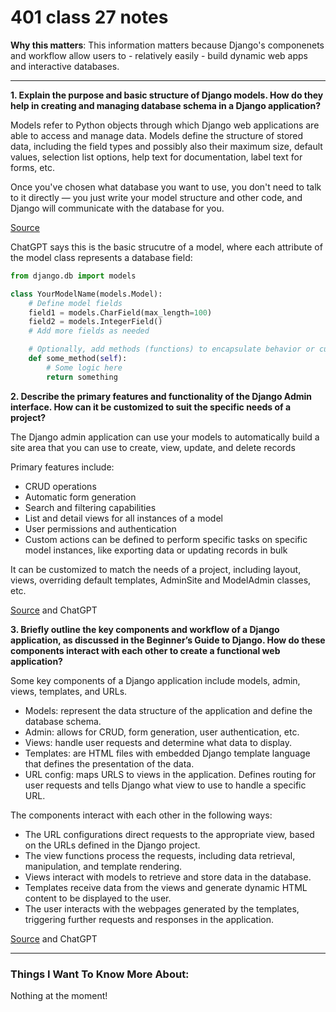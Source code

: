 # 401 class 27 notes

**Why this matters**: This information matters because Django's componenets and workflow allow users to - relatively easily -  build dynamic web apps and interactive databases.

------------------------------------

**1. Explain the purpose and basic structure of Django models. How do they help in creating and managing database schema in a Django application?**

Models refer to Python objects through which Django web applications are able to access and manage data. Models define the structure of stored data, including the field types and possibly also their maximum size, default values, selection list options, help text for documentation, label text for forms, etc.

Once you've chosen what database you want to use, you don't need to talk to it directly — you just write your model structure and other code, and Django will communicate with the database for you.

[Source](https://developer.mozilla.org/en-US/docs/Learn/Server-side/Django/Models)

ChatGPT says this is the basic strucutre of a model, where each attribute of the model class represents a database field:

```python
from django.db import models

class YourModelName(models.Model):
    # Define model fields
    field1 = models.CharField(max_length=100)
    field2 = models.IntegerField()
    # Add more fields as needed

    # Optionally, add methods (functions) to encapsulate behavior or custom queries
    def some_method(self):
        # Some logic here
        return something
```

**2. Describe the primary features and functionality of the Django Admin interface. How can it be customized to suit the specific needs of a project?**

The Django admin application can use your models to automatically build a site area that you can use to create, view, update, and delete records

Primary features include:
- CRUD operations
- Automatic form generation
- Search and filtering capabilities
- List and detail views for all instances of a model
- User permissions and authentication
- Custom actions can be defined to perform specific tasks on specific model instances, like exporting data or updating records in bulk

It can be customized to match the needs of a project, including layout, views, overriding default templates, AdminSite and ModelAdmin classes, etc.



[Source](https://developer.mozilla.org/en-US/docs/Learn/Server-side/Django/Admin_site) and ChatGPT

**3. Briefly outline the key components and workflow of a Django application, as discussed in the Beginner’s Guide to Django. How do these components interact with each other to create a functional web application?**

Some key components of a Django application include models, admin, views, templates, and URLs. 

- Models: represent the data structure of the application and define the database schema.
- Admin: allows for CRUD, form generation, user authentication, etc.
- Views: handle user requests and determine what data to display.
- Templates: are HTML files with embedded Django template language that defines the presentation of the data.
- URL config: maps URLS to views in the application. Defines routing for user requests and tells Django what view to use to handle a specific URL.

The components interact with each other in the following ways:

- The URL configurations direct requests to the appropriate view, based on the URLs defined in the Django project.
- The view functions process the requests, including data retrieval, manipulation, and template rendering.
- Views interact with models to retrieve and store data in the database.
- Templates receive data from the views and generate dynamic HTML content to be displayed to the user.
- The user interacts with the webpages generated by the templates, triggering further requests and responses in the application.


[Source](https://simpleisbetterthancomplex.com/series/2017/09/11/a-complete-beginners-guide-to-django-part-2.html) and ChatGPT


------------------------------------
### Things I Want To Know More About:
Nothing at the moment!